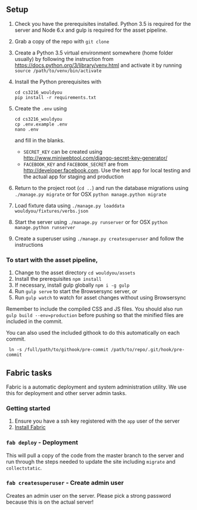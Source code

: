## Setup
 
 1. Check you have the prerequisites installed. Python 3.5 is required for the server and Node 6.x and gulp is required for the asset pipeline. 
 
 2. Grab a copy of the repo with `git clone`
 
 3. Create a Python 3.5 virtual environment somewhere (home folder usually) by following the instruction from https://docs.python.org/3/library/venv.html and activate it by running `source /path/to/venv/bin/activate`
 
 4. Install the Python prerequisites with
 
        cd cs3216_wouldyou
        pip install -r requirements.txt
        
 5. Create the `.env` using 
    
        cd cs3216_wouldyou
        cp .env.example .env
        nano .env 
    
    and fill in the blanks. 
     
     - `SECRET_KEY` can be created using http://www.miniwebtool.com/django-secret-key-generator/
     - `FACEBOOK_KEY` and `FACEBOOK_SECRET` are from http://developer.facebook.com. Use the test app for local testing and the actual app for staging and production 
     
 6. Return to the project root (`cd ..`) and run the database migrations using `./manage.py migrate` or for OSX `python manage.python migrate`
 
 7. Load fixture data using `./manage.py loaddata wouldyou/fixtures/verbs.json`
 
 7. Start the server using `./manage.py runserver` or for OSX `python manage.python runserver` 
 
 8. Create a superuser using `./manage.py createsuperuser` and follow the instructions 

### To start with the asset pipeline, 
 
 1. Change to the asset directory `cd wouldyou/assets`
 2. Install the prerequisites `npm install`
 3. If necessary, install gulp globally `npm i -g gulp`
 4. Run `gulp serve` to start the Browsersync server, *or* 
 5. Run `gulp watch` to watch for asset changes without using Browsersync
 
 Remember to include the compiled CSS and JS files. You should also run `gulp build --env=production` before pushing so that the minified files are included in the commit. 
 
 You can also used the included githook to do this automatically on each commit. 
 
     ln -s /full/path/to/githook/pre-commit /path/to/repo/.git/hook/pre-commit
 
## Fabric tasks 

Fabric is a automatic deployment and system administration utility. We use this for deployment and other server admin tasks. 

### Getting started
 
 1. Ensure you have a ssh key registered with the `app` user of the server 
 2. [Install Fabric](http://www.fabfile.org/installing.html)
 
### `fab deploy` - Deployment 

This will pull a copy of the code from the master branch to the server and run through the steps needed to update the site including `migrate` and `collectstatic`. 
 
### `fab createsuperuser` - Create admin user 

Creates an admin user on the server. Please pick a strong password because this is on the actual server! 

